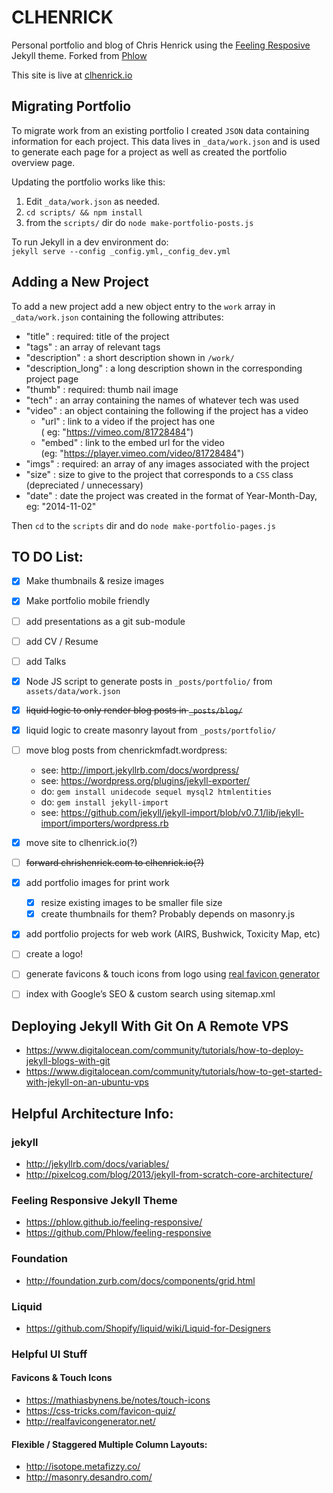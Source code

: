 # CLHENRICK
Personal portfolio and blog of Chris Henrick using the [Feeling Resposive](http://phlow.github.io/feeling-responsive/) Jekyll theme. Forked from [Phlow](https://github.com/Phlow/feeling-responsive)

This site is live at [clhenrick.io](http://clhenrick.io)

## Migrating Portfolio
To migrate work from an existing portfolio I created `JSON` data containing information for each project. This data lives in `_data/work.json` and is used to generate each page for a project as well as created the portfolio overview page.

Updating the portfolio works like this:  

1. Edit `_data/work.json` as needed.
2. `cd scripts/ && npm install`
3. from the `scripts/` dir do `node make-portfolio-posts.js`

To run Jekyll in a dev environment do:  
`jekyll serve --config _config.yml,_config_dev.yml`

## Adding a New Project
To add a new project add a new object entry to the `work` array in `_data/work.json` containing the following attributes:

- "title" : required: title of the project
- "tags" : an array of relevant tags
- "description" : a short description shown in `/work/`
- "description_long" : a long description shown in the corresponding project page
- "thumb" : required: thumb nail image
- "tech" : an array containing the names of whatever tech was used
- "video" : an object containing the following if the project has a video
  - "url" : link to a video if the project has one  
    ( eg: "https://vimeo.com/81728484")
  - "embed" : link to the embed url for the video  
    (eg: "https://player.vimeo.com/video/81728484")
- "imgs" : required: an array of any images associated with the project
- "size" : size to give to the project that corresponds to a `CSS` class 
  (depreciated / unnecessary)
- "date" : date the project was created in the format of Year-Month-Day, eg: "2014-11-02"

Then `cd` to the `scripts` dir and do `node make-portfolio-pages.js`

## TO DO List:
- [x] Make thumbnails & resize images

- [x] Make portfolio mobile friendly

- [ ] add presentations as a git sub-module

- [ ] add CV / Resume

- [ ] add Talks

- [x] Node JS script to generate posts in `_posts/portfolio/` from `assets/data/work.json`

- [x] ~~liquid logic to only render blog posts in `_posts/blog/`~~

- [x] liquid logic to create masonry layout from `_posts/portfolio/`

- [ ] move blog posts from chenrickmfadt.wordpress:  
    - see: http://import.jekyllrb.com/docs/wordpress/
    - see: https://wordpress.org/plugins/jekyll-exporter/
    - do: `gem install unidecode sequel mysql2 htmlentities`
    - do: `gem install jekyll-import`
    - see: https://github.com/jekyll/jekyll-import/blob/v0.7.1/lib/jekyll-import/importers/wordpress.rb

- [x] move site to clhenrick.io(?)

- [ ] ~~forward chrishenrick.com to clhenrick.io(?)~~

- [x] add portfolio images for print work
    - [x] resize existing images to be smaller file size
    - [x] create thumbnails for them? Probably depends on masonry.js
    
- [x] add portfolio projects for web work (AIRS, Bushwick, Toxicity Map, etc)

- [ ] create a logo!

- [ ] generate favicons & touch icons from logo using [real favicon generator](http://realfavicongenerator.net/)

- [ ] index with Google’s SEO & custom search using sitemap.xml

## Deploying Jekyll With Git On A Remote VPS
- https://www.digitalocean.com/community/tutorials/how-to-deploy-jekyll-blogs-with-git
- https://www.digitalocean.com/community/tutorials/how-to-get-started-with-jekyll-on-an-ubuntu-vps

## Helpful Architecture Info:
### jekyll
- http://jekyllrb.com/docs/variables/
- http://pixelcog.com/blog/2013/jekyll-from-scratch-core-architecture/

### Feeling Responsive Jekyll Theme
- https://phlow.github.io/feeling-responsive/
- https://github.com/Phlow/feeling-responsive

### Foundation
- http://foundation.zurb.com/docs/components/grid.html

### Liquid
- https://github.com/Shopify/liquid/wiki/Liquid-for-Designers

### Helpful UI Stuff
#### Favicons & Touch Icons
- https://mathiasbynens.be/notes/touch-icons
- https://css-tricks.com/favicon-quiz/
- http://realfavicongenerator.net/

#### Flexible / Staggered Multiple Column Layouts:  
- http://isotope.metafizzy.co/
- http://masonry.desandro.com/


